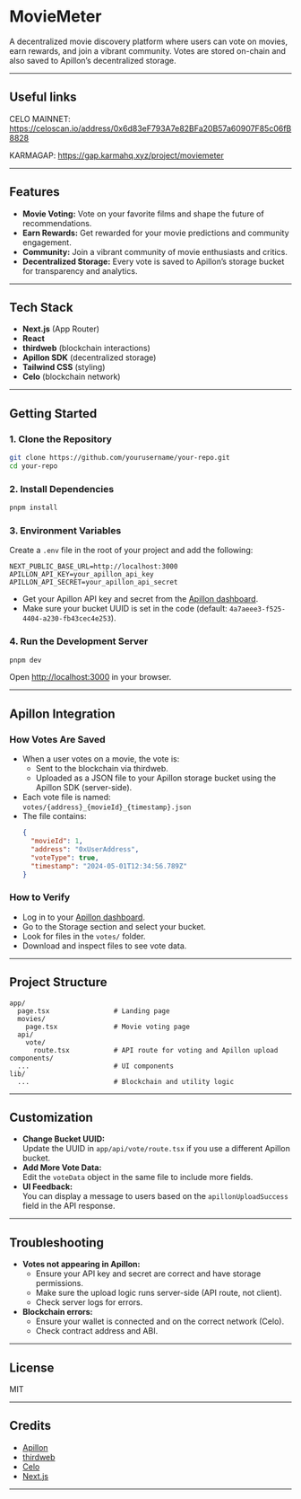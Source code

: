 # MovieMeter

A decentralized movie discovery platform where users can vote on movies, earn rewards, and join a vibrant community. Votes are stored on-chain and also saved to Apillon’s decentralized storage.

---

## Useful links
CELO MAINNET: https://celoscan.io/address/0x6d83eF793A7e82BFa20B57a60907F85c06fB8828

KARMAGAP: https://gap.karmahq.xyz/project/moviemeter 


---

## Features

- **Movie Voting:** Vote on your favorite films and shape the future of recommendations.
- **Earn Rewards:** Get rewarded for your movie predictions and community engagement.
- **Community:** Join a vibrant community of movie enthusiasts and critics.
- **Decentralized Storage:** Every vote is saved to Apillon’s storage bucket for transparency and analytics.

---

## Tech Stack

- **Next.js** (App Router)
- **React**
- **thirdweb** (blockchain interactions)
- **Apillon SDK** (decentralized storage)
- **Tailwind CSS** (styling)
- **Celo** (blockchain network)

---

## Getting Started

### 1. Clone the Repository

```bash
git clone https://github.com/yourusername/your-repo.git
cd your-repo
```

### 2. Install Dependencies

```bash
pnpm install
```

### 3. Environment Variables

Create a `.env` file in the root of your project and add the following:

```env
NEXT_PUBLIC_BASE_URL=http://localhost:3000
APILLON_API_KEY=your_apillon_api_key
APILLON_API_SECRET=your_apillon_api_secret
```

- Get your Apillon API key and secret from the [Apillon dashboard](https://dashboard.apillon.io/).
- Make sure your bucket UUID is set in the code (default: `4a7aeee3-f525-4404-a230-fb43cec4e253`).

### 4. Run the Development Server

```bash
pnpm dev
```

Open [http://localhost:3000](http://localhost:3000) in your browser.

---

## Apillon Integration

### How Votes Are Saved

- When a user votes on a movie, the vote is:
  - Sent to the blockchain via thirdweb.
  - Uploaded as a JSON file to your Apillon storage bucket using the Apillon SDK (server-side).
- Each vote file is named:  
  `votes/{address}_{movieId}_{timestamp}.json`
- The file contains:
  ```json
  {
    "movieId": 1,
    "address": "0xUserAddress",
    "voteType": true,
    "timestamp": "2024-05-01T12:34:56.789Z"
  }
  ```

### How to Verify

- Log in to your [Apillon dashboard](https://dashboard.apillon.io/).
- Go to the Storage section and select your bucket.
- Look for files in the `votes/` folder.
- Download and inspect files to see vote data.

---

## Project Structure

```
app/
  page.tsx                # Landing page
  movies/
    page.tsx              # Movie voting page
  api/
    vote/
      route.tsx           # API route for voting and Apillon upload
components/
  ...                     # UI components
lib/
  ...                     # Blockchain and utility logic
```

---

## Customization

- **Change Bucket UUID:**  
  Update the UUID in `app/api/vote/route.tsx` if you use a different Apillon bucket.
- **Add More Vote Data:**  
  Edit the `voteData` object in the same file to include more fields.
- **UI Feedback:**  
  You can display a message to users based on the `apillonUploadSuccess` field in the API response.

---

## Troubleshooting

- **Votes not appearing in Apillon:**  
  - Ensure your API key and secret are correct and have storage permissions.
  - Make sure the upload logic runs server-side (API route, not client).
  - Check server logs for errors.
- **Blockchain errors:**  
  - Ensure your wallet is connected and on the correct network (Celo).
  - Check contract address and ABI.

---

## License

MIT

---

## Credits

- [Apillon](https://apillon.io/)
- [thirdweb](https://thirdweb.com/)
- [Celo](https://celo.org/)
- [Next.js](https://nextjs.org/)

---
